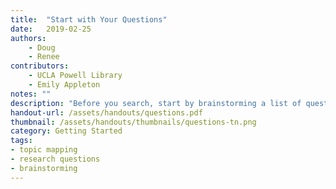 ```yaml
---
title:  "Start with Your Questions"
date:   2019-02-25
authors: 
    - Doug 
    - Renee 
contributors: 
    - UCLA Powell Library
    - Emily Appleton
notes: ""
description: "Before you search, start by brainstorming a list of questions."
handout-url: /assets/handouts/questions.pdf
thumbnail: /assets/handouts/thumbnails/questions-tn.png
category: Getting Started
tags:
- topic mapping
- research questions
- brainstorming
---
```

